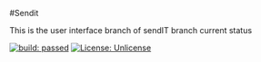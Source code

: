 #Sendit

This is the user interface branch of sendIT branch
current status

[![build: passed](https://img.shields.io/badge/build-passed-green.svg)](http://kibetchirchir.github.io/SENDIT)  [![License: Unlicense](https://img.shields.io/badge/views-5views-green.svg)](http://kibetchitchit,github.io/SENDIT)
